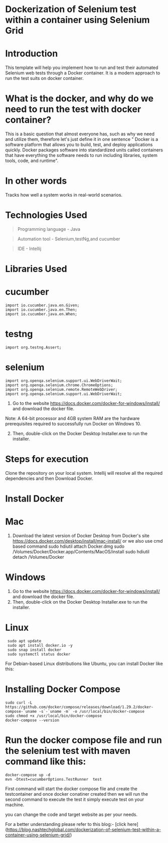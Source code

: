 # Dockerization of Selenium test within a container using Selenium Grid

# Introduction
 This template will help you implement how to run and test their automated Selenium web tests through a Docker container. It is a modern approach to run the test suits on docker container.
# What is the docker, and why do we need to run the test with docker container?
This is a basic question that almost everyone has, such as why we need and utilize them, therefore let's just define it in one sentence " Docker is a software platform that allows you to build, test, and deploy applications quickly. Docker packages software into standardized units called containers that have everything the software needs to run including libraries, system tools, code, and runtime".
#  In other words
 Tracks how well a system works in real-world scenarios. 

# Technologies Used
> Programming language - Java

> Automation tool - Selenium,testNg,and cucumber

> IDE - Intellij 
# Libraries Used
# cucumber
    import io.cucumber.java.en.Given;
    import io.cucumber.java.en.Then;
    import io.cucumber.java.en.When;
# testng    
    import org.testng.Assert;   
# selenium    
    import org.openqa.selenium.support.ui.WebDriverWait;
    import org.openqa.selenium.chrome.ChromeOptions;
    import org.openqa.selenium.remote.RemoteWebDriver;
    import org.openqa.selenium.support.ui.WebDriverWait;
1. Go to the website https://docs.docker.com/docker-for-windows/install/ and download the docker file.

Note: A 64-bit processor and 4GB system RAM are the hardware prerequisites required to successfully run Docker on Windows 10.

2. Then, double-click on the Docker Desktop Installer.exe to run the installer.
# Steps for execution
Clone the repository on your local system. Intellij will resolve all the required dependencies and then Download Docker.
# Install Docker
# Mac
1. Download the latest version of Docker Desktop from Docker's site https://docs.docker.com/desktop/install/mac-install/
or we also use cmd based command
    sudo hdiutil attach Docker.dmg
    sudo /Volumes/Docker/Docker.app/Contents/MacOS/install
    sudo hdiutil detach /Volumes/Docker

# Windows
1.  Go to the website https://docs.docker.com/docker-for-windows/install/ and download the docker file.
2. Then, double-click on the Docker Desktop Installer.exe to run the installer.

# Linux
     sudo apt update
     sudo apt install docker.io -y
     sudo snap install docker
     sudo systemctl status docker
For Debian-based Linux distributions like Ubuntu, you can install Docker like this:     
    
# Installing Docker Compose
    sudo curl -L https://github.com/docker/compose/releases/download/1.29.2/docker-compose-`uname -s`-`uname -m` -o /usr/local/bin/docker-compose
    sudo chmod +x /usr/local/bin/docker-compose
    docker-compose --version
# Run the docker compose file and run the selenium test with maven command like this:
    docker-compose up -d
    mvn -Dtest=cucumberOptions.TestRunner  test

  First command will start the docker compose file and create the testcontainer and once docker conatiner created then we will run the second command to execute the test
it simply execute test on your machine.

you can change the code and target website as per your needs.

For a better understanding please refer to this blog:- [click here] (https://blog.nashtechglobal.com/dockerization-of-selenium-test-within-a-container-using-selenium-grid/)
